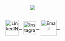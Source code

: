 <p align="center" > 
    <img src="https://readme-typing-svg.herokuapp.com?font=roboto&size=30&color=01D403&center=true&vCenter=true&lines=Hello+Word!+;Full+Stack+Developer"(https://git.io/typing-svg)>
 </p>



<div style="display: inline_block" align="center" ><br>
  <a href="https://www.linkedin.com/in/pedro-wesley-soares-855a97202/"><img align="center" alt="LinkedIN" height="50"  width="43" src="https://cdn-user-icons.flaticon.com/68335/68335764/1649204737628.svg?token=exp=1649205707~hmac=5b3fd2f56a87024cfab362f73a8ac239">⠀</a>
   <a href="https://www.instagram.com/pedro_musart/"><img align="center" alt="Instagram" height="40" width="40" src="https://cdn-user-icons.flaticon.com/68335/68335764/1649205101432.svg?token=exp=1649206002~hmac=03fede4a1db536e48c25778c60e64429">⠀</a>
   <a href="pedrowesleyfs@gmail.com"> <img align="center" alt="Email" height="50" width="50" src="https://cdn-user-icons.flaticon.com/68335/68335764/1649206265022.svg?token=exp=1649207166~hmac=c75f8e3291b71feac2dfb7834ab74c43">⠀</a>
